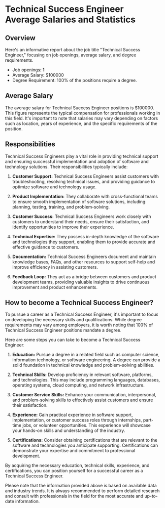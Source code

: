 # Technical Success Engineer Average Salaries and Statistics

## Overview
Here's an informative report about the job title "Technical Success Engineer," focusing on job openings, average salary, and degree requirements.

- Job openings: 1
- Average Salary: $100000
- Degree Requirement: 100% of the positions require a degree.

## Average Salary
The average salary for Technical Success Engineer positions is $100000. This figure represents the typical compensation for professionals working in this field. It's important to note that salaries may vary depending on factors such as location, years of experience, and the specific requirements of the position.

## Responsibilities
Technical Success Engineers play a vital role in providing technical support and ensuring successful implementation and adoption of software and technology solutions. Their responsibilities typically include:

1. **Customer Support:** Technical Success Engineers assist customers with troubleshooting, resolving technical issues, and providing guidance to optimize software and technology usage.

2. **Product Implementation:** They collaborate with cross-functional teams to ensure smooth implementation of software solutions, including planning, testing, training, and problem-solving.

3. **Customer Success:** Technical Success Engineers work closely with customers to understand their needs, ensure their satisfaction, and identify opportunities to improve their experience.

4. **Technical Expertise:** They possess in-depth knowledge of the software and technologies they support, enabling them to provide accurate and effective guidance to customers.

5. **Documentation:** Technical Success Engineers document and maintain knowledge bases, FAQs, and other resources to support self-help and improve efficiency in assisting customers.

6. **Feedback Loop:** They act as a bridge between customers and product development teams, providing valuable insights to drive continuous improvement and product enhancements.

## How to become a Technical Success Engineer?
To pursue a career as a Technical Success Engineer, it's important to focus on developing the necessary skills and qualifications. While degree requirements may vary among employers, it is worth noting that 100% of Technical Success Engineer positions mandate a degree.

Here are some steps you can take to become a Technical Success Engineer:

1. **Education:** Pursue a degree in a related field such as computer science, information technology, or software engineering. A degree can provide a solid foundation in technical knowledge and problem-solving abilities.

2. **Technical Skills:** Develop proficiency in relevant software, platforms, and technologies. This may include programming languages, databases, operating systems, cloud computing, and network infrastructure.

3. **Customer Service Skills:** Enhance your communication, interpersonal, and problem-solving skills to effectively assist customers and ensure their satisfaction.

4. **Experience:** Gain practical experience in software support, implementation, or customer success roles through internships, part-time jobs, or volunteer opportunities. This experience will showcase your hands-on skills and understanding of the industry.

5. **Certifications:** Consider obtaining certifications that are relevant to the software and technologies you anticipate supporting. Certifications can demonstrate your expertise and commitment to professional development.

By acquiring the necessary education, technical skills, experience, and certifications, you can position yourself for a successful career as a Technical Success Engineer.

Please note that the information provided above is based on available data and industry trends. It is always recommended to perform detailed research and consult with professionals in the field for the most accurate and up-to-date information.